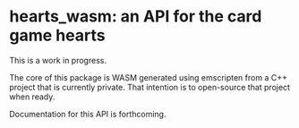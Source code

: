 # hearts_wasm: an API for the card game hearts

This is a work in progress.

The core of this package is WASM generated using emscripten
from a C++ project that is currently private. That intention
is to open-source that project when ready.

Documentation for this API is forthcoming.
